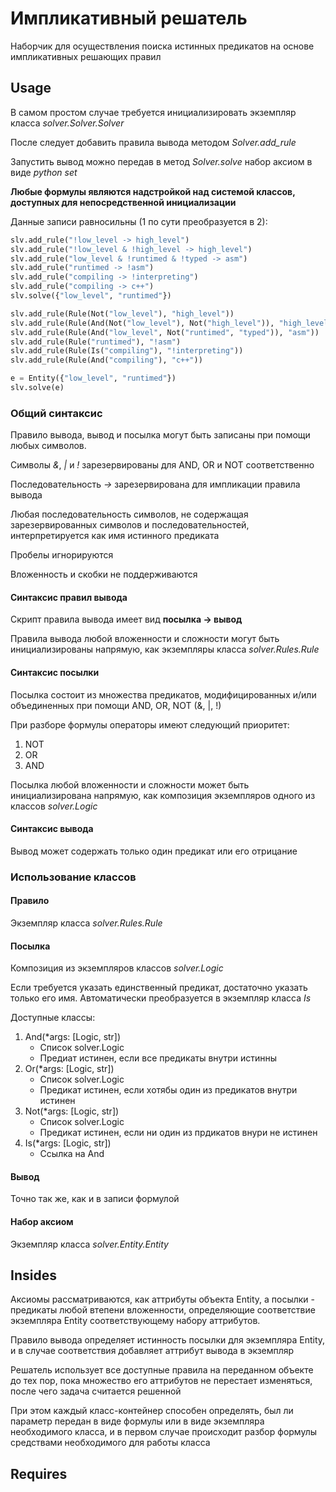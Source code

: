 # Импликативный решатель

Наборчик для осуществления поиска истинных предикатов на основе импликативных решающих правил

## Usage

В самом простом случае требуется инициализировать экземпляр класса *solver.Solver.Solver*

После следует добавить правила вывода методом *Solver.add_rule*

Запустить вывод можно передав в метод *Solver.solve* набор аксиом в виде *python set*

**Любые формулы являются надстройкой над системой классов, доступных для непосредственной инициализации**

Данные записи равносильны (1 по сути преобразуется в 2):
```python
slv.add_rule("!low_level -> high_level")
slv.add_rule("!low_level & !high_level -> high_level")
slv.add_rule("low_level & !runtimed & !typed -> asm")
slv.add_rule("runtimed -> !asm")
slv.add_rule("compiling -> !interpreting")
slv.add_rule("compiling -> c++")
slv.solve({"low_level", "runtimed"})
```

```python
slv.add_rule(Rule(Not("low_level"), "high_level"))
slv.add_rule(Rule(And(Not("low_level"), Not("high_level")), "high_level"))
slv.add_rule(Rule(And("low_level", Not("runtimed", "typed")), "asm"))
slv.add_rule(Rule("runtimed"), "!asm")
slv.add_rule(Rule(Is("compiling"), "!interpreting"))
slv.add_rule(Rule(And("compiling"), "c++"))

e = Entity({"low_level", "runtimed"})
slv.solve(e)
```

### Общий синтаксис
Правило вывода, вывод и посылка могут быть записаны при помощи любых символов.

Символы *&*, *|* и *!* зарезервированы для AND, OR и NOT соответственно

Последовательность *->* зарезервирована для импликации правила вывода

Любая последовательность символов, не содержащая зарезервированных символов и последовательностей, интерпретируется как имя истинного предиката

Пробелы игнорируются

Вложенность и скобки не поддерживаются

#### Синтаксис правил вывода
Скрипт правила вывода имеет вид **посылка -> вывод**

Правила вывода любой вложенности и сложности могут быть инициализированы напрямую, как экземпляры класса *solver.Rules.Rule*

#### Синтаксис посылки
Посылка состоит из множества предикатов, модифицированных и/или объединенных при помощи AND, OR, NOT (&, |, !)

При разборе формулы операторы имеют следующий приоритет:
1. NOT
2. OR
3. AND

Посылка любой вложенности и сложности может быть инициализирована напрямую, как композиция экземпляров одного из классов *solver.Logic*

#### Синтаксис вывода
Вывод может содержать только один предикат или его отрицание

### Использование классов

#### Правило
Экземпляр класса *solver.Rules.Rule*

#### Посылка
Композиция из экземпляров классов *solver.Logic*

Если требуется указать единственный предикат, достаточно указать только его имя. Автоматически преобразуется в экземпляр класса *Is*

Доступные классы:
1. And(*args: [Logic, str])
   * Список solver.Logic
   * Предиат истинен, если все предикаты внутри истинны
2. Or(*args: [Logic, str])
   * Список solver.Logic
   * Предикат истинен, если хотябы один из предикатов внутри истинен
3. Not(*args: [Logic, str])
   * Список solver.Logic
   * Предикат истинен, если ни один из прдикатов внури не истинен
4. Is(*args: [Logic, str])
   * Ссылка на And

#### Вывод
Точно так же, как и в записи формулой

#### Набор аксиом
Экземпляр класса *solver.Entity.Entity*

## Insides
Аксиомы рассматриваются, как аттрибуты объекта Entity, а посылки - предикаты любой втепени вложенности, определяющие соответствие экземпляра Entity соответствующему набору аттрибутов.

Правило вывода определяет истинность посылки для экземпляра Entity, и в случае соответствия добавляет аттрибут вывода в экземпляр

Решатель использует все доступные правила на переданном объекте до тех пор, пока множество его аттрибутов не перестает изменяться, после чего задача считается решенной

При этом каждый класс-контейнер способен определять, был ли параметр передан в виде формулы или в виде экземпляра необходимого класса, и в первом
случае происходит разбор формулы средствами необходимого для работы класса

## Requires